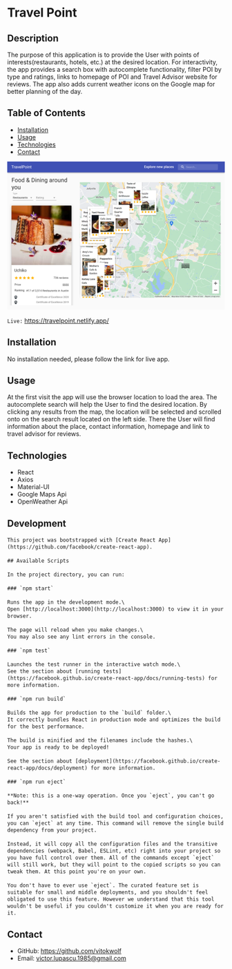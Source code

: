# Travel Point

## Description

The purpose of this application is to provide the User with points of interests(restaurants, hotels, etc.) at the desired location. For interactivity, the app provides a search box with autocomplete functionality, filter POI by type and ratings, links to homepage of POI and Travel Advisor website for reviews. The app also adds current weather icons on the Google map for better planning of the day.

## Table of Contents

- [Installation](#installation)
- [Usage](#usage)
- [Technologies](#technologies)
- [Contact](#contact)

![Screenshot](./assets/travelpoint.png)

`Live:` https://travelpoint.netlify.app/

## Installation

No installation needed, please follow the link for live app.

## Usage

At the first visit the app will use the browser location to load the area. The autocomplete search will help the User to find the desired location. By clicking any results from the map, the location will be selected and scrolled onto on the search result located on the left side. There the User will find information about the place, contact information, homepage and link to travel advisor for reviews.

## Technologies

- React
- Axios
- Material-UI
- Google Maps Api
- OpenWeather Api

## Development

```
This project was bootstrapped with [Create React App](https://github.com/facebook/create-react-app).

## Available Scripts

In the project directory, you can run:

### `npm start`

Runs the app in the development mode.\
Open [http://localhost:3000](http://localhost:3000) to view it in your browser.

The page will reload when you make changes.\
You may also see any lint errors in the console.

### `npm test`

Launches the test runner in the interactive watch mode.\
See the section about [running tests](https://facebook.github.io/create-react-app/docs/running-tests) for more information.

### `npm run build`

Builds the app for production to the `build` folder.\
It correctly bundles React in production mode and optimizes the build for the best performance.

The build is minified and the filenames include the hashes.\
Your app is ready to be deployed!

See the section about [deployment](https://facebook.github.io/create-react-app/docs/deployment) for more information.

### `npm run eject`

**Note: this is a one-way operation. Once you `eject`, you can't go back!**

If you aren't satisfied with the build tool and configuration choices, you can `eject` at any time. This command will remove the single build dependency from your project.

Instead, it will copy all the configuration files and the transitive dependencies (webpack, Babel, ESLint, etc) right into your project so you have full control over them. All of the commands except `eject` will still work, but they will point to the copied scripts so you can tweak them. At this point you're on your own.

You don't have to ever use `eject`. The curated feature set is suitable for small and middle deployments, and you shouldn't feel obligated to use this feature. However we understand that this tool wouldn't be useful if you couldn't customize it when you are ready for it.

```

## Contact

- GitHub: https://github.com/vitokwolf
- Email: victor.lupascu.1985@gmail.com
